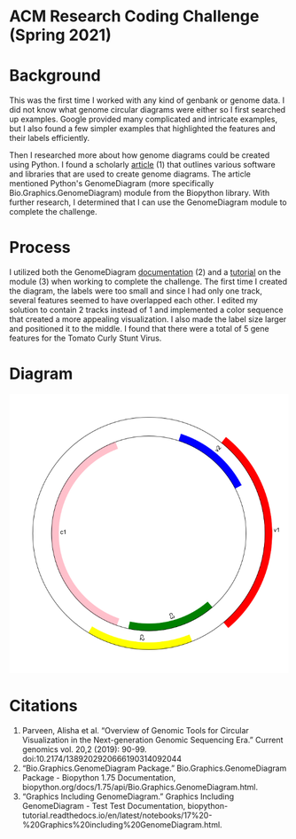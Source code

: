 # ACM Research Coding Challenge (Spring 2021)

# Background
This was the first time I worked with any kind of genbank or genome data. I did not know what genome circular diagrams were either so I first searched up examples. Google provided many complicated and intricate examples, but I also found a few simpler examples that highlighted the features and their labels efficiently. 

Then I researched more about how genome diagrams could be created using Python. I found a scholarly [article](https://www.ncbi.nlm.nih.gov/pmc/articles/PMC6728899/) (1) that outlines various software and libraries that are used to create genome diagrams. The article mentioned Python's GenomeDiagram (more specifically Bio.Graphics.GenomeDiagram) module from the Biopython library. With further research, I determined that I can use the GenomeDiagram module to complete the challenge.

# Process
I utilized both the GenomeDiagram [documentation](https://biopython.org/docs/1.75/api/Bio.Graphics.GenomeDiagram.html) (2) and a [tutorial](https://biopython-tutorial.readthedocs.io/en/latest/notebooks/17%20-%20Graphics%20including%20GenomeDiagram.html) on the module (3) when working to complete the challenge. The first time I created the diagram, the labels were too small and since I had only one track, several features seemed to have overlapped each other. I edited my solution to contain 2 tracks instead of 1 and implemented a color sequence that created a more appealing visualization. I also made the label size larger and positioned it to the middle. I found that there were a total of 5 gene features for the Tomato Curly Stunt Virus.

# Diagram
![alt text](https://github.com/SBodapati11/ACM-Research-Coding-Challenge-S21/blob/main/circularGenomeDiagram.png)

# Citations
1) Parveen, Alisha et al. “Overview of Genomic Tools for Circular Visualization in the Next-generation Genomic Sequencing Era.” Current genomics vol. 20,2 (2019): 90-99. doi:10.2174/1389202920666190314092044
2) “Bio.Graphics.GenomeDiagram Package.” Bio.Graphics.GenomeDiagram Package - Biopython 1.75 Documentation, biopython.org/docs/1.75/api/Bio.Graphics.GenomeDiagram.html. 
3) “Graphics Including GenomeDiagram.” Graphics Including GenomeDiagram - Test Test Documentation, biopython-tutorial.readthedocs.io/en/latest/notebooks/17%20-%20Graphics%20including%20GenomeDiagram.html. 
